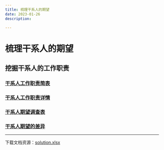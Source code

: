 ```yaml
---
title: 梳理干系人的期望
date: 2023-01-26
description: 

---
```


# 梳理干系人的期望

## 挖掘干系人的工作职责

### [干系人工作职责简表](./expectation/list)
### [干系人工作职责详情](./expectation/detail)
### [干系人期望调查表](./expectation/requirement)
### [干系人期望的差异](./expectation/difference)

---

下载文档资源：[solution.xlsx](/docs/public/resources/solution.xlsx)